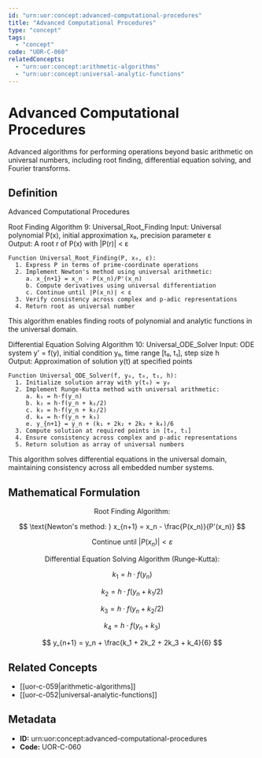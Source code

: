 ```yaml
---
id: "urn:uor:concept:advanced-computational-procedures"
title: "Advanced Computational Procedures"
type: "concept"
tags:
  - "concept"
code: "UOR-C-060"
relatedConcepts:
  - "urn:uor:concept:arithmetic-algorithms"
  - "urn:uor:concept:universal-analytic-functions"
---
```


# Advanced Computational Procedures

Advanced algorithms for performing operations beyond basic arithmetic on universal numbers, including root finding, differential equation solving, and Fourier transforms.

## Definition

Advanced Computational Procedures

Root Finding
Algorithm 9: Universal_Root_Finding
Input: Universal polynomial P(x), initial approximation x₀, precision parameter ε  
Output: A root r of P(x) with |P(r)| < ε

```
Function Universal_Root_Finding(P, x₀, ε):
  1. Express P in terms of prime-coordinate operations
  2. Implement Newton's method using universal arithmetic:
     a. x_{n+1} = x_n - P(x_n)/P'(x_n)
     b. Compute derivatives using universal differentiation
     c. Continue until |P(x_n)| < ε
  3. Verify consistency across complex and p-adic representations
  4. Return root as universal number
```

This algorithm enables finding roots of polynomial and analytic functions in the universal domain.

Differential Equation Solving
Algorithm 10: Universal_ODE_Solver
Input: ODE system y' = f(y), initial condition y₀, time range [t₀, t₁], step size h  
Output: Approximation of solution y(t) at specified points

```
Function Universal_ODE_Solver(f, y₀, t₀, t₁, h):
  1. Initialize solution array with y(t₀) = y₀
  2. Implement Runge-Kutta method with universal arithmetic:
     a. k₁ = h·f(y_n)
     b. k₂ = h·f(y_n + k₁/2)
     c. k₃ = h·f(y_n + k₂/2)
     d. k₄ = h·f(y_n + k₃)
     e. y_{n+1} = y_n + (k₁ + 2k₂ + 2k₃ + k₄)/6
  3. Compute solution at required points in [t₀, t₁]
  4. Ensure consistency across complex and p-adic representations
  5. Return solution as array of universal numbers
```

This algorithm solves differential equations in the universal domain, maintaining consistency across all embedded number systems.

## Mathematical Formulation

$$
\text{Root Finding Algorithm:}
$$

$$
\text{Newton's method: } x_{n+1} = x_n - \frac{P(x_n)}{P'(x_n)}
$$

$$
\text{Continue until } |P(x_n)| < \varepsilon
$$

$$
\text{Differential Equation Solving Algorithm (Runge-Kutta):}
$$

$$
k_1 = h \cdot f(y_n)
$$

$$
k_2 = h \cdot f(y_n + k_1/2)
$$

$$
k_3 = h \cdot f(y_n + k_2/2)
$$

$$
k_4 = h \cdot f(y_n + k_3)
$$

$$
y_{n+1} = y_n + \frac{k_1 + 2k_2 + 2k_3 + k_4}{6}
$$

## Related Concepts

- [[uor-c-059|arithmetic-algorithms]]
- [[uor-c-052|universal-analytic-functions]]

## Metadata

- **ID:** urn:uor:concept:advanced-computational-procedures
- **Code:** UOR-C-060
